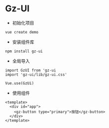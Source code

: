 # Gz-UI

- 初始化项目
```
vue create demo
```

- 安装组件库
```
npm install gz-ui
```

- 全局导入
```
import GzUI from 'gz-ui
import 'gz-ui/lib/gz-ui.css'

Vue.use(GzUi)
```

- 使用组件
```
<template>
  <div id="app">
    <gz-button type="primary">按钮</gz-button>
  </div>
</template>
```